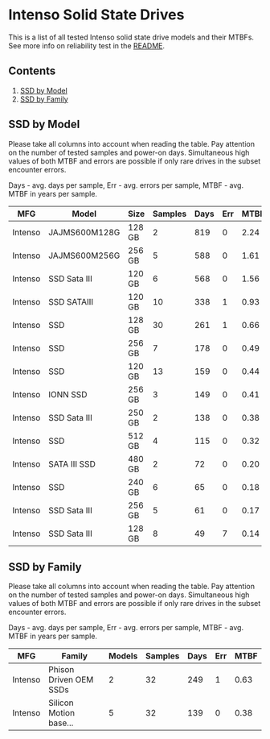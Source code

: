 Intenso Solid State Drives
==========================

This is a list of all tested Intenso solid state drive models and their MTBFs. See
more info on reliability test in the [README](https://github.com/bsdhw/SMART).

Contents
--------

1. [ SSD by Model  ](#ssd-by-model)
2. [ SSD by Family ](#ssd-by-family)

SSD by Model
------------

Please take all columns into account when reading the table. Pay attention on the
number of tested samples and power-on days. Simultaneous high values of both MTBF
and errors are possible if only rare drives in the subset encounter errors.

Days - avg. days per sample,
Err  - avg. errors per sample,
MTBF - avg. MTBF in years per sample.

| MFG       | Model              | Size   | Samples | Days  | Err   | MTBF |
|-----------|--------------------|--------|---------|-------|-------|------|
| Intenso   | JAJMS600M128G      | 128 GB | 2       | 819   | 0     | 2.24   |
| Intenso   | JAJMS600M256G      | 256 GB | 5       | 588   | 0     | 1.61   |
| Intenso   | SSD Sata III       | 120 GB | 6       | 568   | 0     | 1.56   |
| Intenso   | SSD SATAIII        | 120 GB | 10      | 338   | 1     | 0.93   |
| Intenso   | SSD                | 128 GB | 30      | 261   | 1     | 0.66   |
| Intenso   | SSD                | 256 GB | 7       | 178   | 0     | 0.49   |
| Intenso   | SSD                | 120 GB | 13      | 159   | 0     | 0.44   |
| Intenso   | IONN SSD           | 256 GB | 3       | 149   | 0     | 0.41   |
| Intenso   | SSD Sata III       | 250 GB | 2       | 138   | 0     | 0.38   |
| Intenso   | SSD                | 512 GB | 4       | 115   | 0     | 0.32   |
| Intenso   | SATA III SSD       | 480 GB | 2       | 72    | 0     | 0.20   |
| Intenso   | SSD                | 240 GB | 6       | 65    | 0     | 0.18   |
| Intenso   | SSD Sata III       | 256 GB | 5       | 61    | 0     | 0.17   |
| Intenso   | SSD Sata III       | 128 GB | 8       | 49    | 7     | 0.14   |

SSD by Family
-------------

Please take all columns into account when reading the table. Pay attention on the
number of tested samples and power-on days. Simultaneous high values of both MTBF
and errors are possible if only rare drives in the subset encounter errors.

Days - avg. days per sample,
Err  - avg. errors per sample,
MTBF - avg. MTBF in years per sample.

| MFG       | Family                 | Models | Samples | Days  | Err   | MTBF |
|-----------|------------------------|--------|---------|-------|-------|------|
| Intenso   | Phison Driven OEM SSDs | 2      | 32      | 249   | 1     | 0.63   |
| Intenso   | Silicon Motion base... | 5      | 32      | 139   | 0     | 0.38   |

